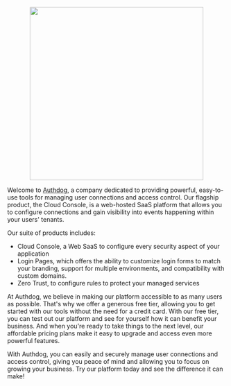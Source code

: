 
<p align="center">
<img width="400" src="https://res.cloudinary.com/authdog/image/upload/v1661607716/Web/images/corporate/V2/Authdog_Full-Color_iam-streamlined_zmfrgm.svg" />
</p>


Welcome to [Authdog](https://www.authdog.com), a company dedicated to providing powerful, easy-to-use tools for managing user connections and access control. Our flagship product, the Cloud Console, is a web-hosted SaaS platform that allows you to configure connections and gain visibility into events happening within your users' tenants.

Our suite of products includes:

- Cloud Console, a Web SaaS to configure every security aspect of your application
- Login Pages, which offers the ability to customize login forms to match your branding, support for multiple environments, and compatibility with custom domains.
- Zero Trust, to configure rules to protect your managed services

At Authdog, we believe in making our platform accessible to as many users as possible. That's why we offer a generous free tier, allowing you to get started with our tools without the need for a credit card. With our free tier, you can test out our platform and see for yourself how it can benefit your business. And when you're ready to take things to the next level, our affordable pricing plans make it easy to upgrade and access even more powerful features.

With Authdog, you can easily and securely manage user connections and access control, giving you peace of mind and allowing you to focus on growing your business. Try our platform today and see the difference it can make!

